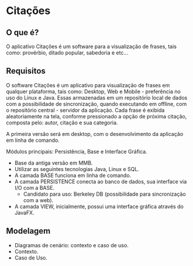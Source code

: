 # Citações #

## O que é? ##

O aplicativo Citações é um software para a visualização de frases, tais como: provérbio, ditado popular, sabedoria e etc...

## Requisitos ##

O software Citações é um aplicativo para visualização de frases em qualquer plataforma, tais como: Desktop, Web e Mobile - preferência no uso do Linux e Java.
Essas armazenadas em um repositório local de dados com a possibilidade de sincronização, quando executando em offline, com o repositório central - servidor da aplicação.
Cada frase é exibida aleatoriamente na tela, conforme pressionado a opção de próxima citação, composta pelo: autor, citação e sua categoria.

A primeira versão será em desktop, com o desenvolvimento da aplicação em linha de comando.

Módulos principais: Persistência, Base e Interface Gráfica.

- Base da antiga versão em MMB.
- Utilizar as seguintes tecnologias Java, Linux e SQL.
- A camada BASE funciona em linha de comando.
- A camada PERSISTENCE conecta ao banco de dados, sua interface via I/O com a BASE.
  - Candidato para uso: Berkeley DB (possibilidade para sincronização com a web).
- A camada VIEW, inicialmente, possui uma interface gráfica através do JavaFX.

## Modelagem ##

- Diagramas de cenário: contexto e caso de uso.
 - Contexto.
 - Caso de Uso.
